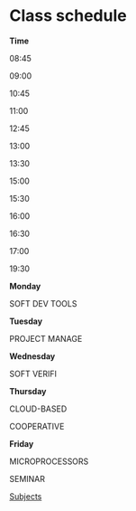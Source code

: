 # Class schedule

**Time**

08:45

09:00

10:45

11:00

12:45

13:00

13:30

15:00

15:30

16:00

16:30

17:00

19:30

**Monday** 

SOFT DEV TOOLS

**Tuesday**

PROJECT MANAGE

**Wednesday**

SOFT VERIFI

**Thursday**

CLOUD-BASED

COOPERATIVE

**Friday**

MICROPROCESSORS

SEMINAR

[Subjects](https://www.notion.so/ac7d90eb216f4ea690c7adbe937caffd)
